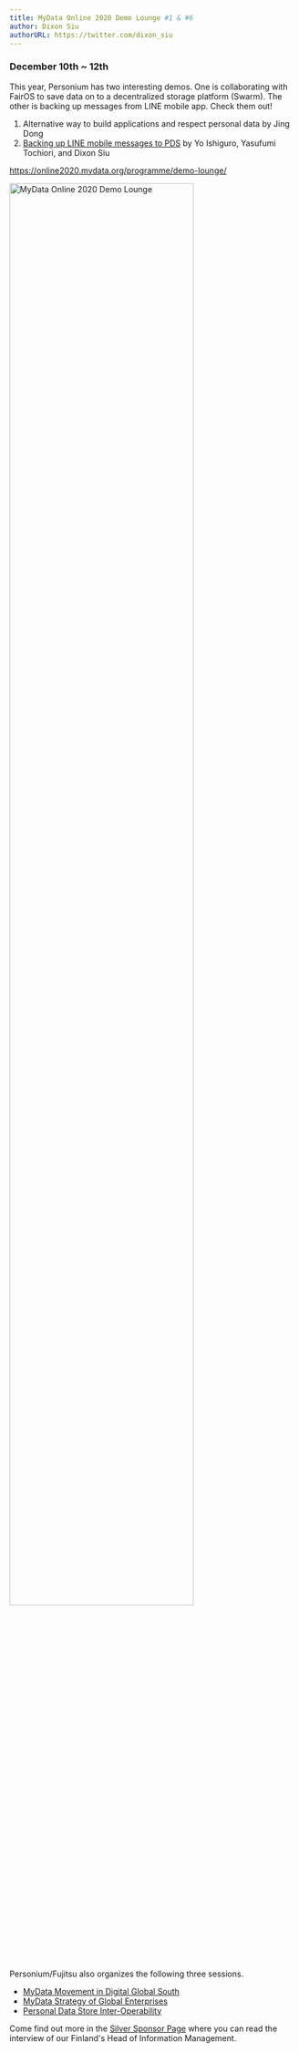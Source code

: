 ```yaml
---
title: MyData Online 2020 Demo Lounge #1 & #6
author: Dixon Siu
authorURL: https://twitter.com/dixon_siu
---
```

### December 10th ~ 12th

This year, Personium has two interesting demos. One is collaborating with FairOS to save data on to a decentralized storage platform (Swarm). The other is backing up messages from LINE mobile app. Check them out!  

1. Alternative way to build applications and respect personal data by Jing Dong  
2. [Backing up LINE mobile messages to PDS](https://bit.ly/MyData-Online-2020-Personium-Demo-Lounge) by Yo Ishiguro, Yasufumi Tochiori, and Dixon Siu  

https://online2020.mydata.org/programme/demo-lounge/  

<img
  style="margin-right: 10px;"
  src="/images/news/MyData-Demo-Lounge.png"
  width="80%"
  title="MyData Online 2020 Demo Lounge"
/>

<!--truncate-->

Personium/Fujitsu also organizes the following three sessions.  

- [MyData Movement in Digital Global South](https://online2020.mydata.org/programme-page/mydata-movement-in-digital-global-south/)  
- [MyData Strategy of Global Enterprises](https://online2020.mydata.org/programme-page/mydata-strategy-of-global-enterprises/)  
- [Personal Data Store Inter-Operability](https://online2020.mydata.org/programme-page/personal-data-store-inter-operability/)  

Come find out more in the [Silver Sponsor Page](https://online2020.mydata.org/silver-partner-fujitsu/) where you can read the interview of our Finland's Head of Information Management.  
